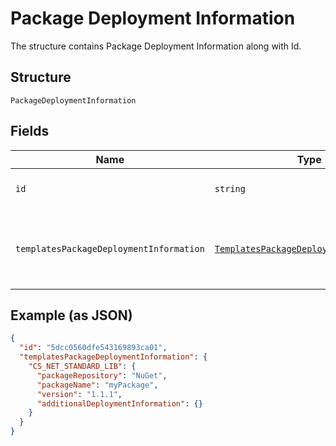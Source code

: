 
# Package Deployment Information

The structure contains Package Deployment Information along with Id.

## Structure

`PackageDeploymentInformation`

## Fields

| Name | Type | Tags | Description |
|  --- | --- | --- | --- |
| `id` | `string` | Required | Package Deployment Identifier |
| `templatesPackageDeploymentInformation` | [`TemplatesPackageDeploymentInformation`](/doc/models/templates-package-deployment-information.md) | Required | This structure encapsulates all package deployment details. |

## Example (as JSON)

```json
{
  "id": "5dcc0560dfe543169893ca01",
  "templatesPackageDeploymentInformation": {
    "CS_NET_STANDARD_LIB": {
      "packageRepository": "NuGet",
      "packageName": "myPackage",
      "version": "1.1.1",
      "additionalDeploymentInformation": {}
    }
  }
}
```

